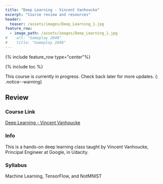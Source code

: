 ```yaml
---
title: "Deep Learning - Vincent Vanhoucke"
excerpt: "Course review and resources"
header:
  teaser: /assets/images/Deep_Learning_1.jpg
feature_row:
  - image_path: /assets/images/Deep_Learning_1.jpg
#    alt: "Gameplay 2048"
#    title: "Gameplay 2048"
---
```


{% include feature_row type="center"%}

{% include toc %}

This course is currently in progress. Check back later for more updates.
{: .notice--warning}

## Review

### Course Link
<a href="https://www.udacity.com/course/deep-learning--ud730">Deep Learning - Vincent Vanhoucke</a>

### Info
This is a hands-on deep learning class taught by Vincent Vanhoucke, Principal Engineer at Google, in Udacity.

### Syllabus
Machine Learning, TensorFlow, and NotMNIST
